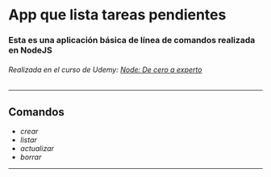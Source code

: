 # App que lista tareas pendientes

### Esta es una aplicación básica de línea de comandos realizada en NodeJS

###### Realizada en el curso de Udemy: [Node: De cero a experto](https://www.udemy.com/course/node-de-cero-a-experto/)

* * *

## Comandos

- *crear*
- *listar*
- *actualizar*
- *borrar*


* * *


